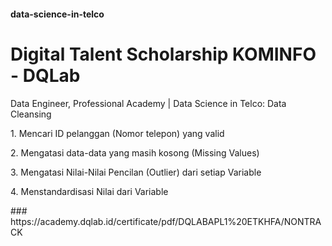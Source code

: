 #### data-science-in-telco
# Digital Talent Scholarship KOMINFO - DQLab
<p>Data Engineer, Professional Academy | Data Science in Telco: Data Cleansing</p>
  <p>1. Mencari ID pelanggan (Nomor telepon) yang valid</p>
  <p>2. Mengatasi data-data yang masih kosong (Missing Values)</p>
  <p>3. Mengatasi Nilai-Nilai Pencilan (Outlier) dari setiap Variable</p>
  <p>4. Menstandardisasi Nilai dari Variable</p>
### https://academy.dqlab.id/certificate/pdf/DQLABAPL1%20ETKHFA/NONTRACK
